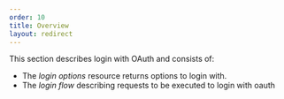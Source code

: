 ```yaml
---
order: 10
title: Overview
layout: redirect
---
```

This section describes login with OAuth and consists of:

-   The *login options* resource returns options to login with.
-   The *login flow* describing requests to be executed to login with oauth
